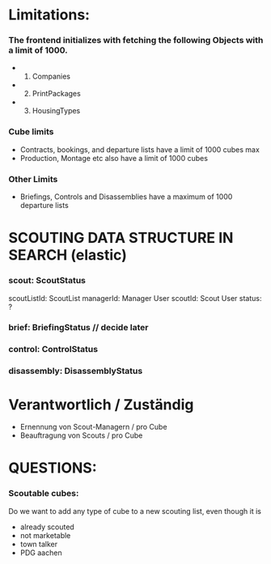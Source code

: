 # Limitations:
### The frontend initializes with fetching the following Objects with a limit of 1000.
- 1. Companies
- 2. PrintPackages
- 3. HousingTypes

### Cube limits
- Contracts, bookings, and departure lists have a limit of 1000 cubes max
- Production, Montage etc also have a limit of 1000 cubes

### Other Limits
- Briefings, Controls and Disassemblies have a maximum of 1000 departure lists

# SCOUTING DATA STRUCTURE IN SEARCH (elastic)

### scout: ScoutStatus
  scoutListId: ScoutList
  managerId: Manager User
  scoutId: Scout User
  status: ?

### brief: BriefingStatus // decide later


### control: ControlStatus
### disassembly: DisassemblyStatus

# Verantwortlich / Zuständig
- Ernennung von Scout-Managern / pro Cube
- Beauftragung von Scouts / pro Cube

# QUESTIONS:
### Scoutable cubes:
Do we want to add any type of cube to a new scouting list, even though it is
- already scouted
- not marketable
- town talker
- PDG aachen
